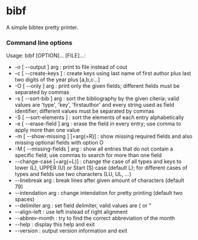 bibf
====
A simple bibtex pretty printer.

### Command line options
Usage: bibf [OPTION]... [FILE]...:
* -o [ --output ] arg              : print to file instead of cout
* -c [ --create-keys ]             : create keys using last name of first author 
                                     plus last two digits of the year plus 
                                     [a,b,c...]
* -O [ --only ] arg                : print only the given fields; different 
                                     fields must be separated by commas
* -s [ --sort-bib ] arg            : sort the bibliography by the given citeria; 
                                     valid values are 'type', 'key', 
                                     'firstauthor' and every string used as field
                                     identifier; different values must be 
                                     separated by commas
* -S [ --sort-elements ]           : sort the elements of each entry 
                                     alphabetically
* -e [ --erase-field ] arg         : erase the field in every entry; use comma to
                                     apply more than one value
* -m [ --show-missing ] [=arg(=R)] : show missing required fields and also 
                                     missing optional fields with option O
* -M [ --missing-fields ] arg      : show all entries that do not contain a 
                                     specific field; use commas to search for 
                                     more than one field
* --change-case [=arg(=L)]         : change the case of all types and keys to 
                                     lower (L), UPPER (U) or Start (S) case 
                                     (default L); for different cases of types 
                                     and fields use two characters (LU, UL, ...)
* --linebreak arg                  : break lines after given amount of characters
                                     (default 79)
* --intendation arg                : change intendation for pretty printing 
                                     (default two spaces)
* --delimiter arg                  : set field delimiter, valid values are { or "
* --align-left                     : use left instead of right alignment
* --abbrev-month                   : try to find the correct abbreviation of the 
                                     month
* --help                           : display this help and exit
* --version                        : output version information and exit
